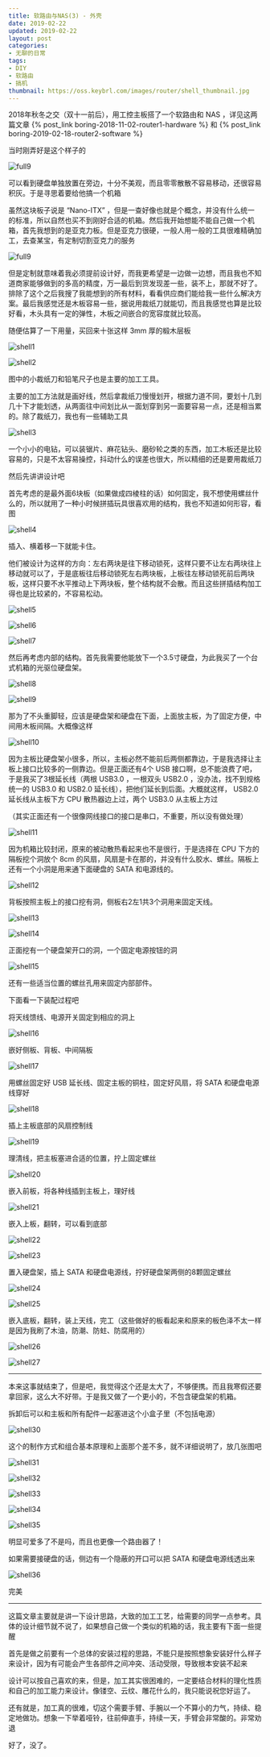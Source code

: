 ```yaml
---
title: 软路由与NAS(3) - 外壳
date: 2019-02-22
updated: 2019-02-22
layout: post
categories:
- 无聊的日常
tags:
- DIY
- 软路由
- 搞机
thumbnail: https://oss.keybrl.com/images/router/shell_thumbnail.jpg
---
```


2018年秋冬之交（双十一前后），用工控主板搭了一个软路由和 NAS ，详见这两篇文章 {% post_link boring-2018-11-02-router1-hardware %} 和 {% post_link boring-2019-02-18-router2-software %}

当时刚弄好是这个样子的

![full9](https://oss.keybrl.com/images/router/full9.jpg)

可以看到硬盘单独放置在旁边，十分不美观，而且零零散散不容易移动，还很容易积灰。于是寻思着要给他搞一个机箱

虽然这块板子说是 “Nano-ITX” ，但是一查好像也就是个概念，并没有什么统一的标准，所以自然也买不到刚好合适的机箱。然后我开始想能不能自己做一个机箱，首先我想到的是亚克力板。但是亚克力很硬，一般人用一般的工具很难精确加工，去查某宝，有定制切割亚克力的服务

![full9](https://oss.keybrl.com/images/router/ykl.jpg)

但是定制就意味着我必须提前设计好，而我更希望是一边做一边想，而且我也不知道商家能够做到的多高的精度，万一最后到货发现差一些，装不上，那就不好了。排除了这个之后我搜了我能想到的所有材料，看看供应商们能给我一些什么解决方案。最后我感觉还是木板容易一些，据说用裁纸刀就能切，而且我感觉也算是比较好看，木头具有一定的弹性，木板之间嵌合的宽容度就比较高。

随便估算了一下用量，买回来十张这样 3mm 厚的椴木层板

![shell1](https://oss.keybrl.com/images/router/shell1.jpg)

![shell2](https://oss.keybrl.com/images/router/shell2.jpg)

图中的小裁纸刀和铅笔尺子也是主要的加工工具。

主要的加工方法就是画好线，然后拿裁纸刀慢慢划开，根据力道不同，要划十几到几十下才能划透，从两面往中间划比从一面划穿到另一面要容易一点，还是相当累的。除了裁纸刀，我也有一些辅助工具

![shell3](https://oss.keybrl.com/images/router/shell3.jpg)

一个小小的电钻，可以装锯片、麻花钻头、磨砂轮之类的东西，加工木板还是比较容易的，只是不太容易操控，抖动什么的误差也很大，所以精细的还是要用裁纸刀

然后先讲讲设计吧

首先考虑的是最外面6块板（如果做成四棱柱的话）如何固定，我不想使用螺丝什么的，所以就用了一种小时候拼插玩具很喜欢用的结构，我也不知道如何形容，看图

![shell4](https://oss.keybrl.com/images/router/shell4.jpg)

插入、横着移一下就能卡住。

他们被设计为这样的方向：左右两块是往下移动锁死，这样只要不让左右两块往上移动就可以了，于是底板往后移动锁死左右两块板，上板往左移动锁死前后两块板，这样只要不水平推动上下两块板，整个结构就不会散。而且这些拼插结构加工得也是比较紧的，不容易松动。

![shell5](https://oss.keybrl.com/images/router/shell5.jpg)

![shell6](https://oss.keybrl.com/images/router/shell6.jpg)

![shell7](https://oss.keybrl.com/images/router/shell7.jpg)

然后再考虑内部的结构。首先我需要他能放下一个3.5寸硬盘，为此我买了一个台式机箱的光驱位硬盘架。

![shell8](https://oss.keybrl.com/images/router/shell8.jpg)

![shell9](https://oss.keybrl.com/images/router/shell9.jpg)

那为了不头重脚轻，应该是硬盘架和硬盘在下面，上面放主板，为了固定方便，中间用木板间隔。大概像这样

![shell10](https://oss.keybrl.com/images/router/shell10.jpg)

因为主板比硬盘架小很多，所以，主板必然不能前后两侧都靠边，于是我选择让主板上接口比较多的一侧靠边。但是正面还有4个 USB 接口啊，总不能浪费了吧，于是我买了3根延长线（两根 USB3.0 ，一根双头 USB2.0 ，没办法，找不到规格统一的 USB3.0 和 USB2.0 延长线），把他们延长到后面。大概就这样， USB2.0 延长线从主板下方 CPU 散热器边上过，两个 USB3.0 从主板上方过

（其实正面还有一个很像网线接口的接口是串口，不重要，所以没有做处理）

![shell11](https://oss.keybrl.com/images/router/shell11.jpg)

因为机箱比较封闭，原来的被动散热看起来也不是很行，于是选择在 CPU 下方的隔板挖个洞放个 8cm 的风扇，风扇是卡在那的，并没有什么胶水、螺丝。隔板上还有一个小洞是用来通下面硬盘的 SATA 和电源线的。

![shell12](https://oss.keybrl.com/images/router/shell12.jpg)

背板按照主板上的接口挖有洞，侧板右2左1共3个洞用来固定天线。

![shell13](https://oss.keybrl.com/images/router/shell13.jpg)

![shell14](https://oss.keybrl.com/images/router/shell14.jpg)

正面挖有一个硬盘架开口的洞，一个固定电源按钮的洞

![shell15](https://oss.keybrl.com/images/router/shell15.jpg)

还有一些适当位置的螺丝孔用来固定内部部件。

下面看一下装配过程吧

将天线馈线、电源开关固定到相应的洞上

![shell16](https://oss.keybrl.com/images/router/shell16.jpg)

嵌好侧板、背板、中间隔板

![shell17](https://oss.keybrl.com/images/router/shell17.jpg)

用螺丝固定好 USB 延长线、固定主板的铜柱，固定好风扇，将 SATA 和硬盘电源线穿好

![shell18](https://oss.keybrl.com/images/router/shell18.jpg)

插上主板底部的风扇控制线

![shell19](https://oss.keybrl.com/images/router/shell19.jpg)

理清线，把主板塞进合适的位置，拧上固定螺丝

![shell20](https://oss.keybrl.com/images/router/shell20.jpg)

嵌入前板，将各种线插到主板上，理好线

![shell21](https://oss.keybrl.com/images/router/shell21.jpg)

嵌入上板，翻转，可以看到底部

![shell22](https://oss.keybrl.com/images/router/shell22.jpg)

![shell23](https://oss.keybrl.com/images/router/shell23.jpg)

置入硬盘架，插上 SATA 和硬盘电源线，拧好硬盘架两侧的8颗固定螺丝

![shell24](https://oss.keybrl.com/images/router/shell24.jpg)

![shell25](https://oss.keybrl.com/images/router/shell25.jpg)

嵌入底板，翻转，装上天线，完工（这些做好的板看起来和原来的板色泽不太一样是因为我刷了木油，防潮、防蛀、防腐用的）

![shell26](https://oss.keybrl.com/images/router/shell26.jpg)

![shell27](https://oss.keybrl.com/images/router/shell27.jpg)

---

本来这事就结束了，但是吧，我觉得这个还是太大了，不够便携。而且我寒假还要拿回家，这么大不好带。于是我又做了一个更小的，不包含硬盘架的机箱。

拆卸后可以和主板和所有配件一起塞进这个小盒子里（不包括电源）

![shell30](https://oss.keybrl.com/images/router/shell30.jpg)

这个的制作方式和组合基本原理和上面那个差不多，就不详细说明了，放几张图吧

![shell31](https://oss.keybrl.com/images/router/shell31.jpg)

![shell32](https://oss.keybrl.com/images/router/shell32.jpg)

![shell33](https://oss.keybrl.com/images/router/shell33.jpg)

![shell34](https://oss.keybrl.com/images/router/shell34.jpg)

![shell35](https://oss.keybrl.com/images/router/shell35.jpg)

明显可爱多了不是吗，而且也更像一个路由器了！

如果需要接硬盘的话，侧边有一个隐蔽的开口可以把 SATA 和硬盘电源线透出来

![shell36](https://oss.keybrl.com/images/router/shell36.jpg)

完美

---

这篇文章主要就是讲一下设计思路，大致的加工工艺，给需要的同学一点参考。具体的设计细节就不说了，如果想自己做一个类似的机箱的话，我主要有下面一些提醒

首先是做之前要有一个总体的安装过程的思路，不能只是按照想象安装好什么样子来设计，因为有可能会产生各部件之间冲突、活动受限，导致根本安装不起来

设计可以按自己喜欢的来，但是，加工其实很困难的，一定要结合材料的理化性质和自己的加工能力来设计。像镂空、云纹、雕花什么的，我只能说祝您好运了。

还有就是，加工真的很难，切这个需要手臂、手腕以一个不算小的力气，持续、稳定地做功。想象一下举着哑铃，往前伸直手，持续一天，手臂会非常酸的。非常劝退

好了，没了。
